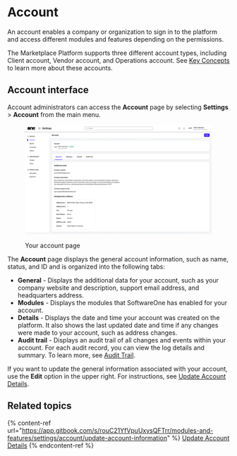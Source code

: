 # Account

An account enables a company or organization to sign in to the platform and access different modules and features depending on the permissions.&#x20;

The Marketplace Platform supports three different account types, including Client account, Vendor account, and Operations account. See [Key Concepts](https://docs.platform.softwareone.com/~/changes/oYCZQ6L9CcHmsaLmmChe/marketplace-platform/getting-started/key-concepts) to learn more about these accounts.

## Account interface

Account administrators can access the **Account** page by selecting **Settings** > **Account** from the main menu.

<figure><img src="../../../.gitbook/assets/Account (1).png" alt=""><figcaption><p>Your account page</p></figcaption></figure>

The **Account** page displays the general account information, such as name, status, and ID and is organized into the following tabs:

* **General** - Displays the additional data for your account, such as your company website and description, support email address, and headquarters address.&#x20;
* **Modules** - Displays the modules that SoftwareOne has enabled for your account.&#x20;
* **Details** - Displays the date and time your account was created on the platform. It also shows the last updated date and time if any changes were made to your account, such as address changes.
* **Audit trail** - Displays an audit trail of all changes and events within your account. For each audit record, you can view the log details and summary. To learn more, see [Audit Trail](https://docs.platform.softwareone.com/modules-and-features/settings/audit-trail).

If you want to update the general information associated with your account, use the **Edit** option in the upper right. For instructions, see [Update Account Details](update-account-information.md).

## Related topics

{% content-ref url="https://app.gitbook.com/s/rouC21YfVpuUxysQFTrr/modules-and-features/settings/account/update-account-information" %}
[Update Account Details](https://app.gitbook.com/s/rouC21YfVpuUxysQFTrr/modules-and-features/settings/account/update-account-information)
{% endcontent-ref %}
